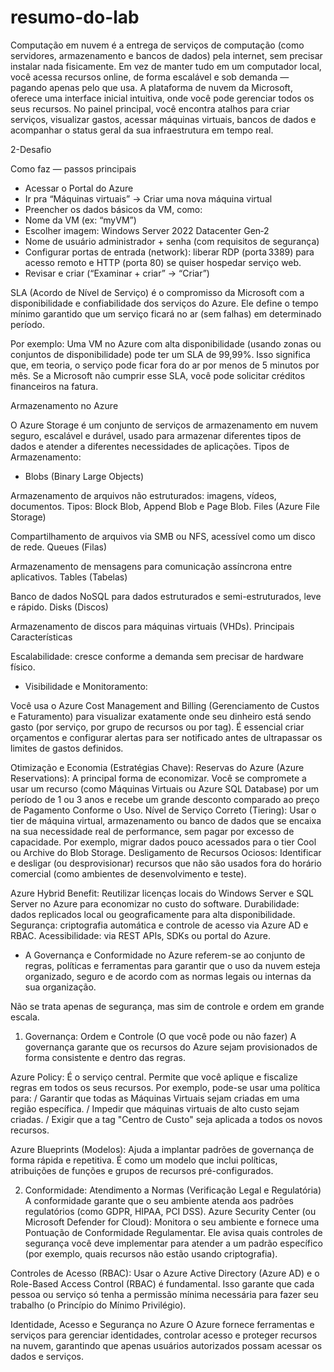 # resumo-do-lab

Computação em nuvem é a entrega de serviços de computação (como servidores, armazenamento e bancos de dados) pela internet, sem precisar instalar nada fisicamente. Em vez de manter tudo em um computador local, você acessa recursos online, de forma escalável e sob demanda — pagando apenas pelo que usa. A plataforma de nuvem da Microsoft, oferece uma interface inicial intuitiva, onde você pode gerenciar todos os seus recursos. No painel principal, você encontra atalhos para criar serviços, visualizar gastos, acessar máquinas virtuais, bancos de dados e acompanhar o status geral da sua infraestrutura em tempo real.


2-Desafio 

Como faz — passos principais

- Acessar o Portal do Azure 
- Ir pra “Máquinas virtuais” → Criar uma nova máquina virtual 
- Preencher os dados básicos da VM, como:
- Nome da VM (ex: “myVM”) 
- Escolher imagem: Windows Server 2022 Datacenter Gen‑2 
- Nome de usuário administrador + senha (com requisitos de segurança) 
- Configurar portas de entrada (network): liberar RDP (porta 3389) para acesso remoto e HTTP (porta 80) se quiser hospedar serviço web. 
- Revisar e criar (“Examinar + criar” → “Criar”)

SLA (Acordo de Nível de Serviço) é o compromisso da Microsoft com a disponibilidade e confiabilidade dos serviços do Azure.
Ele define o tempo mínimo garantido que um serviço ficará no ar (sem falhas) em determinado período.

Por exemplo:
Uma VM no Azure com alta disponibilidade (usando zonas ou conjuntos de disponibilidade) pode ter um SLA de 99,99%.
Isso significa que, em teoria, o serviço pode ficar fora do ar por menos de 5 minutos por mês.
Se a Microsoft não cumprir esse SLA, você pode solicitar créditos financeiros na fatura.

Armazenamento no Azure

O Azure Storage é um conjunto de serviços de armazenamento em nuvem seguro, escalável e durável, usado para armazenar diferentes tipos de dados e atender a diferentes necessidades de aplicações.
Tipos de Armazenamento:
- Blobs (Binary Large Objects)

Armazenamento de arquivos não estruturados: imagens, vídeos, documentos.
Tipos: Block Blob, Append Blob e Page Blob.
Files (Azure File Storage)

Compartilhamento de arquivos via SMB ou NFS, acessível como um disco de rede.
Queues (Filas)

Armazenamento de mensagens para comunicação assíncrona entre aplicativos.
Tables (Tabelas)

Banco de dados NoSQL para dados estruturados e semi-estruturados, leve e rápido.
Disks (Discos)

Armazenamento de discos para máquinas virtuais (VHDs).
Principais Características

Escalabilidade: cresce conforme a demanda sem precisar de hardware físico.


- Visibilidade e Monitoramento:

Você usa o Azure Cost Management and Billing (Gerenciamento de Custos e Faturamento) para visualizar exatamente onde seu dinheiro está sendo gasto (por serviço, por grupo de recursos ou por tag).
É essencial criar orçamentos e configurar alertas para ser notificado antes de ultrapassar os limites de gastos definidos.

Otimização e Economia (Estratégias Chave):
Reservas do Azure (Azure Reservations): A principal forma de economizar. Você se compromete a usar um recurso (como Máquinas Virtuais ou Azure SQL Database) por um período de 1 ou 3 anos e recebe um grande desconto comparado ao preço de Pagamento Conforme o Uso.
Nível de Serviço Correto (Tiering): Usar o tier de máquina virtual, armazenamento ou banco de dados que se encaixa na sua necessidade real de performance, sem pagar por excesso de capacidade. Por exemplo, migrar dados pouco acessados para o tier Cool ou Archive do Blob Storage.
Desligamento de Recursos Ociosos: Identificar e desligar (ou desprovisionar) recursos que não são usados fora do horário comercial (como ambientes de desenvolvimento e teste).

Azure Hybrid Benefit: Reutilizar licenças locais do Windows Server e SQL Server no Azure para economizar no custo do software.
Durabilidade: dados replicados local ou geograficamente para alta disponibilidade.
Segurança: criptografia automática e controle de acesso via Azure AD e RBAC.
Acessibilidade: via REST APIs, SDKs ou portal do Azure.


- A Governança e Conformidade no Azure referem-se ao conjunto de regras, políticas e ferramentas para garantir que o uso da nuvem esteja organizado, seguro e de acordo com as normas legais ou internas da sua organização.

Não se trata apenas de segurança, mas sim de controle e ordem em grande escala.

1. Governança: Ordem e Controle (O que você pode ou não fazer)
A governança garante que os recursos do Azure sejam provisionados de forma consistente e dentro das regras.

Azure Policy: É o serviço central. Permite que você aplique e fiscalize regras em todos os seus recursos. Por exemplo, pode-se usar uma política para:
/ Garantir que todas as Máquinas Virtuais sejam criadas em uma região específica.
/ Impedir que máquinas virtuais de alto custo sejam criadas.
/ Exigir que a tag "Centro de Custo" seja aplicada a todos os novos recursos.

Azure Blueprints (Modelos): Ajuda a implantar padrões de governança de forma rápida e repetitiva. 
É como um modelo que inclui políticas, atribuições de funções e grupos de recursos pré-configurados.

2. Conformidade: Atendimento a Normas (Verificação Legal e Regulatória)
A conformidade garante que o seu ambiente atenda aos padrões regulatórios (como GDPR, HIPAA, PCI DSS).
Azure Security Center (ou Microsoft Defender for Cloud): Monitora o seu ambiente e fornece uma Pontuação de Conformidade Regulamentar. Ele avisa quais controles de segurança você deve implementar para atender a um padrão específico (por exemplo, quais recursos não estão usando criptografia).

Controles de Acesso (RBAC): Usar o Azure Active Directory (Azure AD) e o Role-Based Access Control (RBAC) é fundamental. Isso garante que cada pessoa ou serviço só tenha a permissão mínima necessária para fazer seu trabalho (o Princípio do Mínimo Privilégio).

Identidade, Acesso e Segurança no Azure
O Azure fornece ferramentas e serviços para gerenciar identidades, controlar acesso e proteger recursos na nuvem, garantindo que apenas usuários autorizados possam acessar os dados e serviços.
